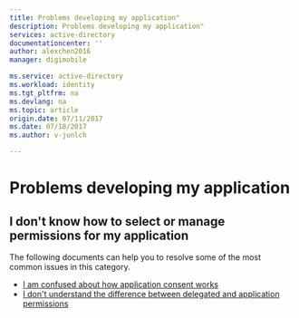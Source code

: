 ```yaml
---
title: Problems developing my application"
description: Problems developing my application"
services: active-directory
documentationcenter: ''
author: alexchen2016
manager: digimobile

ms.service: active-directory
ms.workload: identity
ms.tgt_pltfrm: na
ms.devlang: na
ms.topic: article
origin.date: 07/11/2017
ms.date: 07/18/2017
ms.author: v-junlch

---
```


# Problems developing my application


## I don't know how to select or manage permissions for my application
  The following documents can help you to resolve some of the most common issues in this category.

  - [I am confused about how application consent works](application-dev-consent-framework.md)
  - [I don't understand the difference between delegated and application permissions](application-dev-delegated-and-app-perms.md)
